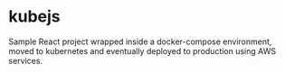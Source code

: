 # kubejs

Sample React project wrapped inside a docker-compose environment, moved to kubernetes and eventually deployed to production using AWS services.
